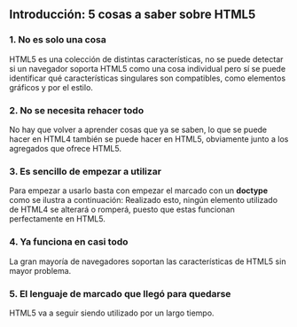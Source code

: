## Introducción: 5 cosas a saber sobre HTML5
### 1. No es solo una cosa
HTML5 es una colección de distintas características, no se puede detectar si un navegador soporta HTML5 como una cosa individual pero sí se puede identificar qué características singulares son compatibles, como elementos gráficos y por el estilo.
### 2. No se necesita rehacer todo
No hay que volver a aprender cosas que ya se saben, lo que se puede hacer en HTML4 también se puede hacer en HTML5, obviamente junto a los agregados que ofrece HTML5.
### 3. Es sencillo de empezar a utilizar
Para empezar a usarlo basta con empezar el marcado con un **doctype** como se ilustra a continuación:
    <!DOCTYPE html>
Realizado esto, ningún elemento utilizado de HTML4 se alterará o romperá, puesto que estas funcionan perfectamente en HTML5.
### 4. Ya funciona en casi todo
La gran mayoría de navegadores soportan las características de HTML5 sin mayor problema.
### 5. El lenguaje de marcado que llegó para quedarse
HTML5 va a seguir siendo utilizado por un largo tiempo.